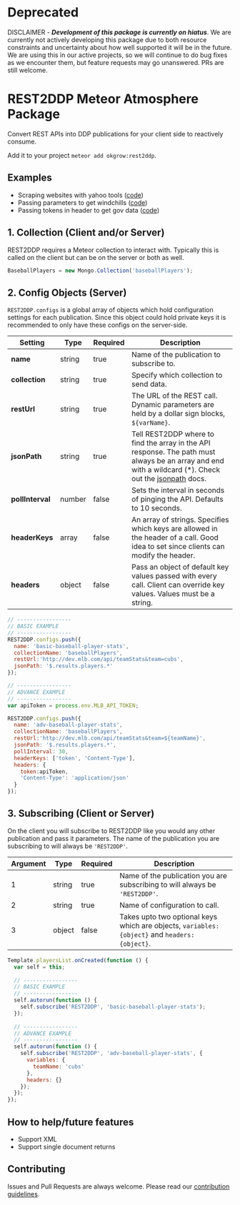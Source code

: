 # Deprecated

DISCLAIMER - ***Development of this package is currently on hiatus***. We are currently not actively developing this package due to both resource constraints and uncertainty about how well supported it will be in the future. We are using this in our active projects, so we will continue to do bug fixes as we encounter them, but feature requests may go unanswered. PRs are still welcome.

# REST2DDP Meteor Atmosphere Package

Convert REST APIs into DDP publications for your client side to reactively consume.

Add it to your project `meteor add okgrow:rest2ddp`.

## Examples

- Scraping websites with yahoo tools ([code](https://github.com/okgrow/rest2ddp/tree/master/examples/currency-quotes-scraper))
- Passing parameters to get windchills ([code](https://github.com/okgrow/rest2ddp/tree/master/examples/weather-with-variables))
- Passing tokens in header to get gov data ([code](https://github.com/okgrow/rest2ddp/tree/master/examples/weather-stations-with-header))

## 1. Collection (Client and/or Server)

REST2DDP requires a Meteor collection to interact with. Typically this is called on the client but can be on the server or both as well.
 
```javascript
BaseballPlayers = new Mongo.Collection('baseballPlayers');
```
 
## 2. Config Objects (Server)

`REST2DDP.configs` is a global array of objects which hold configuration settings for each publication. Since this object could hold private keys it is recommended to only have these configs on the server-side.

| Setting        | Type   | Required | Description |
| ---            | ---    | ---      | ---         |
|**name**        | string | true     | Name of the publication to subscribe to. |
|**collection**  | string | true     | Specify which collection to send data. |
|**restUrl**     | string | true     | The URL of the REST call. Dynamic parameters are held by a dollar sign blocks, `${varName}`. |
|**jsonPath**    | string | true     | Tell REST2DDP where to find the array in the API response. The path must always be an array and end with a wildcard (*). Check out the [jsonpath](https://www.npmjs.com/package/jsonpath) docs. |
|**pollInterval**| number | false    | Sets the interval in seconds of pinging the API. Defaults to 10 seconds. |
|**headerKeys**  | array  | false    | An array of strings. Specifies which keys are allowed in the header of a call. Good idea to set since clients can modify the header. |
|**headers**     | object | false    | Pass an object of default key values passed with every call. Client can override key values. Values must be a string. |


```javascript
// -----------------
// BASIC EXAMPLE
// -----------------
REST2DDP.configs.push({
  name: 'basic-baseball-player-stats',
  collectionName: 'baseballPlayers',
  restUrl:'http://dev.mlb.com/api/teamStats&team=cubs',
  jsonPath: '$.results.players.*'
});

// -----------------
// ADVANCE EXAMPLE
// -----------------
var apiToken = process.env.MLB_API_TOKEN;

REST2DDP.configs.push({
  name: 'adv-baseball-player-stats',
  collectionName: 'baseballPlayers',
  restUrl:'http://dev.mlb.com/api/teamStats&team=${teamName}',
  jsonPath: '$.results.players.*',
  pollInterval: 30,
  headerKeys: ['token', 'Content-Type'],
  headers: {
    token:apiToken,
    'Content-Type': 'application/json'
  }
});
```
 
## 3. Subscribing (Client or Server)

On the client you will subscribe to REST2DDP like you would any other publication and pass it parameters. The name of the publication you are subscribing to will always be `'REST2DDP'`.

| Argument | Type   | Required | Description |
| ---      | ---    | ---      | ---         |
| 1        | string | true     | Name of the publication you are subscribing to will always be `'REST2DDP'`. |
| 2        | string | true     | Name of configuration to call. |
| 3        | object | false    | Takes upto two optional keys which are objects, `variables: {object}` and `headers: {object}`. |


```javascript
Template.playersList.onCreated(function () {
  var self = this;
  
  // -----------------
  // BASIC EXAMPLE
  // -----------------
  self.autorun(function () {
    self.subscribe('REST2DDP', 'basic-baseball-player-stats');
  });
  
  // -----------------
  // ADVANCE EXAMPLE
  // -----------------
  self.autorun(function () {
    self.subscribe('REST2DDP', 'adv-baseball-player-stats', {
      variables: {
        teamName: 'cubs'
      },
      headers: {}
    });
  });
});
```

## How to help/future features

- Support XML
- Support single document returns

## Contributing

Issues and Pull Requests are always welcome. Please read our [contribution guidelines](https://github.com/okgrow/guides/blob/master/contributing.md).
